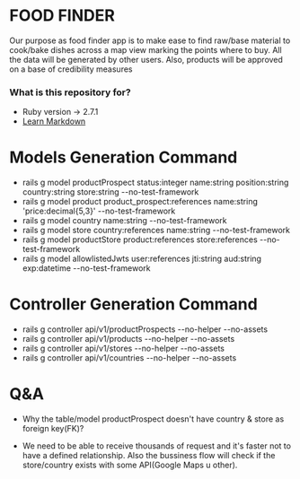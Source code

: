 # FOOD FINDER #
Our purpose as food finder app is to make ease to find raw/base material to cook/bake dishes across a map view
marking the points where to buy.
All the data will be generated by other users. Also, products will be approved on a base of credibility measures

### What is this repository for? ###

* Ruby version -> 2.7.1
* [Learn Markdown](https://bitbucket.org/tutorials/markdowndemo)

# Models Generation Command
- rails g model productProspect status:integer name:string position:string country:string store:string --no-test-framework
- rails g model product product_prospect:references name:string 'price:decimal{5,3}' --no-test-framework
- rails g model country name:string --no-test-framework
- rails g model store country:references name:string --no-test-framework
- rails g model productStore product:references store:references --no-test-framework
- rails g model allowlistedJwts user:references jti:string aud:string exp:datetime --no-test-framework

# Controller Generation Command
- rails g controller api/v1/productProspects --no-helper --no-assets
- rails g controller api/v1/products --no-helper --no-assets
- rails g controller api/v1/stores --no-helper --no-assets
- rails g controller api/v1/countries --no-helper --no-assets

# Q&A
* Why the table/model productProspect doesn't have country & store as foreign key(FK)?
- We need to be able to receive thousands of request and it's faster not to have a defined relationship. Also the bussiness flow will check if the store/country exists with some API(Google Maps u other).